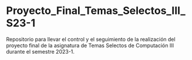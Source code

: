 # Proyecto_Final_Temas_Selectos_III_S23-1
Repositorio para llevar el control y el seguimiento de la realización del proyecto final de la asignatura de Temas Selectos de Computación III durante el semestre 2023-1.
